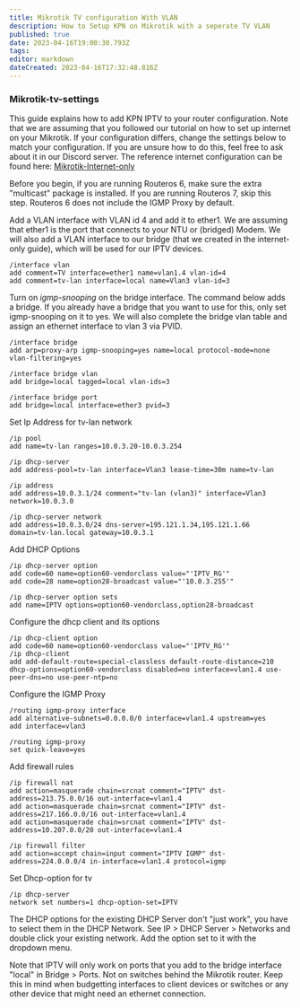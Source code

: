 ```yaml
---
title: Mikrotik TV configuration With VLAN
description: How to Setup KPN on Mikrotik with a seperate TV VLAN
published: true
date: 2023-04-16T19:00:30.793Z
tags: 
editor: markdown
dateCreated: 2023-04-16T17:32:48.816Z
---
```


### Mikrotik-tv-settings

This guide explains how to add KPN IPTV to your router configuration. Note that we are assuming that you followed our tutorial on how to set up internet on your Mikrotik. If your configuration differs, change the settings below to match your configuration. If you are unsure how to do this, feel free to ask about it in our Discord server. The reference internet configuration can be found here: [Mikrotik-Internet-only](/guides/mikrotik/kpn/Mikrotik-Internet-only.md)

Before you begin, if you are running Routeros 6, make sure the extra "multicast" package is installed. If you are running Routeros 7, skip this step. Routeros 6 does not include the IGMP Proxy by default.

Add a VLAN interface with VLAN id 4 and add it to ether1. We are assuming that ether1 is the port that connects to your NTU or (bridged) Modem. We will also add a VLAN interface to our bridge (that we created in the internet-only guide), which will be used for our IPTV devices. 
```
/interface vlan
add comment=TV interface=ether1 name=vlan1.4 vlan-id=4
add comment=tv-lan interface=local name=Vlan3 vlan-id=3
```

Turn on *igmp-snooping* on the bridge interface. The command below adds a bridge. If you already have a bridge that you want to use for this, only set igmp-snooping on it to yes. We will also complete the bridge vlan table and assign an ethernet interface to vlan 3 via PVID. 
```
/interface bridge
add arp=proxy-arp igmp-snooping=yes name=local protocol-mode=none vlan-filtering=yes

/interface bridge vlan
add bridge=local tagged=local vlan-ids=3

/interface bridge port
add bridge=local interface=ether3 pvid=3
```

Set Ip Address for tv-lan network
```
/ip pool
add name=tv-lan ranges=10.0.3.20-10.0.3.254

/ip dhcp-server
add address-pool=tv-lan interface=Vlan3 lease-time=30m name=tv-lan

/ip address
add address=10.0.3.1/24 comment="tv-lan (vlan3)" interface=Vlan3 network=10.0.3.0

/ip dhcp-server network
add address=10.0.3.0/24 dns-server=195.121.1.34,195.121.1.66 domain=tv-lan.local gateway=10.0.3.1
```

Add DHCP Options
```
/ip dhcp-server option
add code=60 name=option60-vendorclass value="'IPTV_RG'"
add code=28 name=option28-broadcast value="'10.0.3.255'"

/ip dhcp-server option sets
add name=IPTV options=option60-vendorclass,option28-broadcast
```

Configure the dhcp client and its options
```
/ip dhcp-client option
add code=60 name=option60-vendorclass value="'IPTV_RG'"
/ip dhcp-client
add add-default-route=special-classless default-route-distance=210 dhcp-options=option60-vendorclass disabled=no interface=vlan1.4 use-peer-dns=no use-peer-ntp=no
```

Configure the IGMP Proxy
```
/routing igmp-proxy interface
add alternative-subnets=0.0.0.0/0 interface=vlan1.4 upstream=yes
add interface=vlan3

/routing igmp-proxy
set quick-leave=yes
```

Add firewall rules
```
/ip firewall nat
add action=masquerade chain=srcnat comment="IPTV" dst-address=213.75.0.0/16 out-interface=vlan1.4
add action=masquerade chain=srcnat comment="IPTV" dst-address=217.166.0.0/16 out-interface=vlan1.4
add action=masquerade chain=srcnat comment="IPTV" dst-address=10.207.0.0/20 out-interface=vlan1.4

/ip firewall filter
add action=accept chain=input comment="IPTV IGMP" dst-address=224.0.0.0/4 in-interface=vlan1.4 protocol=igmp
```

Set Dhcp-option for tv
```
/ip dhcp-server 
network set numbers=1 dhcp-option-set=IPTV
```

The DHCP options for the existing DHCP Server don't "just work", you have to select them in the DHCP Network. See IP > DHCP Server > Networks and double click your existing network. Add the option set to it with the dropdown menu.

Note that IPTV will only work on ports that you add to the bridge interface "local" in Bridge > Ports. Not on switches behind the Mikrotik router. Keep this in mind when budgetting interfaces to client devices or switches or any other device that might need an ethernet connection. 